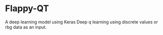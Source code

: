 # Flappy-QT
A deep learning model using Keras Deep q learning using discrete values or rbg data as an input.
